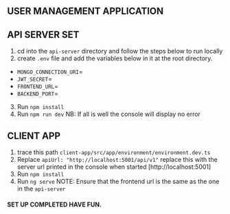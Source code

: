 ## USER MANAGEMENT APPLICATION

## API SERVER SET 
1. cd into the `api-server` directory and follow the steps below to run locally
2. create `.env` file and add the variables below in it at the root directory.
  - `MONGO_CONNECTION_URI`=
  - `JWT_SECRET`=
  - `FRONTEND_URL`=
  - `BACKEND_PORT`=
3. Run `npm install`
4. Run `npm run dev`
NB: If all is well the console will display no error


## CLIENT APP 
1. trace this path `client-app/src/app/environment/environment.dev.ts`
2. Replace  `apiUrl: "http://localhost:5001/api/v1"` replace this with the server url printed in the console when started [http://localhost:5001]
3. Run `npm install`
4. Run `ng serve`
NOTE: Ensure that the frontend url is the same as the one in the `api-server`

####  SET UP COMPLETED HAVE FUN.